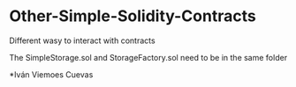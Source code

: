 # Other-Simple-Solidity-Contracts
Different wasy to interact with contracts

The SimpleStorage.sol and StorageFactory.sol need to be in the same folder

*Iván Viemoes Cuevas
